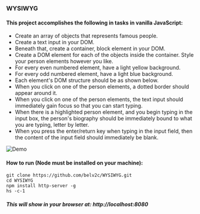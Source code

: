 ### WYSIWYG

#### This project accomplishes the following in tasks in vanilla JavaScript:

- Create an array of objects that represents famous people.
- Create a text input in your DOM.
- Beneath that, create a container, block element in your DOM.
- Create a DOM element for each of the objects inside the container. Style your person elements however you like.
- For every even numbered element, have a light yellow background.
- For every odd numbered element, have a light blue background.
- Each element's DOM structure should be as shown below.
- When you click on one of the person elements, a dotted border should appear around it.
- When you click on one of the person elements, the text input should immediately gain focus so that you can start typing.
- When there is a highlighted person element, and you begin typing in the input box, the person's biography should be immediately bound to what you are typing, letter by letter.
- When you press the enter/return key when typing in the input field, then the content of the input field should immediately be blank.

![Demo](https://user-images.githubusercontent.com/30091921/29996859-1fad6c18-8fcc-11e7-8bcd-940de84727a4.gif)

#### How to run (Node must be installed on your machine):

```
git clone https://github.com/belv2c/WYSIWYG.git
cd WYSIWYG
npm install http-server -g
hs -c-1
```

##### This will show in your browser at: http://localhost:8080
